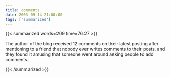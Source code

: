 ```yaml
---
title: comments
date: 2003-09-14 21:00:00
tags: ['summarized']
---
```


{{< summarized words=209 time=76.27 >}}

The author of the blog received 12 comments on their latest posting after mentioning to a friend that nobody ever writes comments to their posts, and they found it amusing that someone went around asking people to add comments.

{{< /summarized >}}